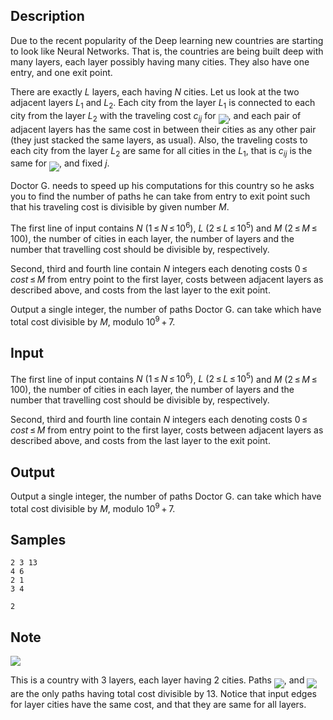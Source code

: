 ## Description

<div><p>Due to the recent popularity of the Deep learning new countries are starting to look like Neural Networks. That is, the countries are being built deep with many layers, each layer possibly having many cities. They also have one entry, and one exit point.</p><p>There are exactly <span class="tex-span"><i>L</i></span> layers, each having <span class="tex-span"><i>N</i></span> cities. Let us look at the two adjacent layers <span class="tex-span"><i>L</i><sub class="lower-index">1</sub></span> and <span class="tex-span"><i>L</i><sub class="lower-index">2</sub></span>. Each city from the layer <span class="tex-span"><i>L</i><sub class="lower-index">1</sub></span> is connected to each city from the layer <span class="tex-span"><i>L</i><sub class="lower-index">2</sub></span> with the traveling cost <span class="tex-span"><i>c</i><sub class="lower-index"><i>ij</i></sub></span> for <img align="middle" class="tex-formula" src="./28735/file/7jqyLcTj.png" style="max-width: 100.0%;max-height: 100.0%;">, and each pair of adjacent layers has the same cost in between their cities as any other pair (they just stacked the same layers, as usual). Also, the traveling costs to each city from the layer <span class="tex-span"><i>L</i><sub class="lower-index">2</sub></span> are same for all cities in the <span class="tex-span"><i>L</i><sub class="lower-index">1</sub></span>, that is <span class="tex-span"><i>c</i><sub class="lower-index"><i>ij</i></sub></span> is the same for <img align="middle" class="tex-formula" src="./28735/file/DeB2BT4r.png" style="max-width: 100.0%;max-height: 100.0%;">, and fixed <span class="tex-span"><i>j</i></span>.</p><p>Doctor G. needs to speed up his computations for this country so he asks you to find the number of paths he can take from entry to exit point such that his traveling cost is divisible by given number <span class="tex-span"><i>M</i></span>.</p></div><div class="input-specification"><p>The first line of input contains <span class="tex-span"><i>N</i> (1 ≤ <i>N</i> ≤ 10<sup class="upper-index">6</sup>)</span>, <span class="tex-span"><i>L</i> (2 ≤ <i>L</i> ≤ 10<sup class="upper-index">5</sup>)</span> and <span class="tex-span"><i>M</i> (2 ≤ <i>M</i> ≤ 100)</span>, the number of cities in each layer, the number of layers and the number that travelling cost should be divisible by, respectively.</p><p>Second, third and fourth line contain <span class="tex-span"><i>N</i></span> integers each denoting costs <span class="tex-span">0 ≤ <i>cost</i> ≤ <i>M</i></span> from entry point to the first layer, costs between adjacent layers as described above, and costs from the last layer to the exit point.</p></div><div class="output-specification"><p>Output a single integer, the number of paths Doctor G. can take which have total cost divisible by <span class="tex-span"><i>M</i></span>, modulo <span class="tex-span">10<sup class="upper-index">9</sup> + 7</span>.</p></div>

## Input

<p>The first line of input contains <span class="tex-span"><i>N</i> (1 ≤ <i>N</i> ≤ 10<sup class="upper-index">6</sup>)</span>, <span class="tex-span"><i>L</i> (2 ≤ <i>L</i> ≤ 10<sup class="upper-index">5</sup>)</span> and <span class="tex-span"><i>M</i> (2 ≤ <i>M</i> ≤ 100)</span>, the number of cities in each layer, the number of layers and the number that travelling cost should be divisible by, respectively.</p><p>Second, third and fourth line contain <span class="tex-span"><i>N</i></span> integers each denoting costs <span class="tex-span">0 ≤ <i>cost</i> ≤ <i>M</i></span> from entry point to the first layer, costs between adjacent layers as described above, and costs from the last layer to the exit point.</p>

## Output

<p>Output a single integer, the number of paths Doctor G. can take which have total cost divisible by <span class="tex-span"><i>M</i></span>, modulo <span class="tex-span">10<sup class="upper-index">9</sup> + 7</span>.</p>

## Samples

```input1
2 3 13
4 6
2 1
3 4

```

```output1
2
```




## Note

<p><img class="tex-graphics" src="./28735/file/29N1rPWt.png" style="max-width: 100.0%;max-height: 100.0%;"></p><p>This is a country with <span class="tex-span">3</span> layers, each layer having <span class="tex-span">2</span> cities. Paths <img align="middle" class="tex-formula" src="./28735/file/ydXBAXvJ.png" style="max-width: 100.0%;max-height: 100.0%;">, and <img align="middle" class="tex-formula" src="./28735/file/7Gucdv4n.png" style="max-width: 100.0%;max-height: 100.0%;"> are the only paths having total cost divisible by <span class="tex-span">13</span>. Notice that input edges for layer cities have the same cost, and that they are same for all layers.</p>

